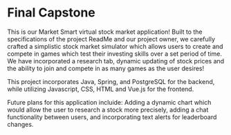 # Final Capstone

This is our Market Smart virtual stock market application! Built to the specifications of the project ReadMe and our project owner, we carefully crafted a simplistic
stock market simulator which allows users to create and compete in games which test their investing skills over a set period of time. We have incorporated a research tab, dynamic updating of stock prices and the ability to join and compete in as many games as the user desires!

This project incorporates Java, Spring, and PostgreSQL for the backend, while utilizing Javascript, CSS, HTML and Vue.js for the frontend.

Future plans for this application incluide: Adding a dynamic chart which would allow the user to research a stock more precisely, adding a chat functionality between users, and incorporating text alerts for leaderboard changes.
